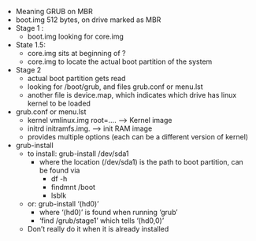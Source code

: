 - Meaning GRUB on MBR
- boot.img 512 bytes, on drive marked as MBR
- Stage 1 :
    - boot.img looking for core.img
- State 1.5:
    - core.img sits at beginning of ?
    - core.img to locate the actual boot partition of the system
- Stage 2
    - actual boot partition gets read
    - looking for /boot/grub, and files grub.conf or menu.lst
    - another file is device.map, which indicates which drive has linux kernel to be loaded
- grub.conf or menu.lst
    - kernel vmlinux.img root=….   —> Kernel image
    - initrd initramfs.img. —> init RAM image
    - provides multiple options (each can be a different version of kernel)
- grub-install
    - to install: grub-install /dev/sda1
        - where the location (/dev/sda1) is the path to boot partition, can be found via
            - df -h
            - findmnt /boot
            - lsblk
    - or: grub-install ‘(hd0)’
        - where ‘(hd0)’ is found when running ‘grub’
        - ‘find /grub/stage1’ which tells ‘(hd0,0)’
    - Don’t really do it when it is already installed
